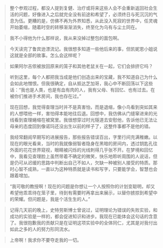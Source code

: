 > 整个参观过程，都没人提到复健、治疗或将来这些人会不会重新返回社会生活的问题，好像进入之后就完全没有前途和希望了，必须终日与死沉沉的气息为伍。更糟的是，仿佛不再为外界知悉，从此没入死寂的世界中，任灵魂开始萎缩，随着时空的转移渐渐消失，终至化为乌有与尘土同在。

> 我不小得他为什么那样说，我从来没掉过整包的面包啊。

> 今天读完了鲁宾逊漂流记。我很想多知道一些他后来的事，但凯妮恩小姐说这就是全部的故事。怎么会这样呢？

> 如果阿尔吉侬被放回原来的笼子和其他老鼠关在一起，它们会排挤它吗？

> 听到这里，每个人都把我当成是他们创造出来的宝藏，我不知道自己为什么会如此地憎恨。但我很确定，自从抵达芝加哥，我心中不断回荡以下这些话：“我也是人类，也是有血有肉的人，我有父母、有回忆、也有过去。在被你们推进手术房间，我也存在过。”

> 现在回想，我觉得查理当时并不是真害怕，而是退缩，像小鸟看到突如其来的人想喂他一样，害怕得本能地往后退。回想中，我仿佛从门缝窜进来的光线看到查理蜷缩在被窝里。我很想穿过时光隧道去安慰他，告诉他已无法让母亲的态度回到像诺玛还没出生以前的样子了，这整件事都不是他的错。

> 我经常翻阅早期写的进展报告，那些报告错误百出，字里行间充满稚嫩。以现在的眼光看来，当时的我就像弱智者隐身在黑暗的房间内，透过钥匙孔往外面的花花世界窥视，眼睛被闪烁的光线刺得几乎张不开。在梦境和回忆中，我看见查理脸上虽然带着不确定的微笑，快乐地聆听周围的人说话，但是仍可从迟缓的思路中判断出自己不如人，欠缺一种被别人接受的特质。那时心智不成熟，一直以为这种特质就是读书和写字，只要能学会，智慧也会跟着增加。

> “我可敬的教授啊！现在的问题是你想让一个人按照你的计划变聪明，却又希望他乖乖待在笼子里，待到有需要时再拿出来展示，以替你掳掠到希望中的荣耀。但问题是，我是个活生生的人。”

> 记得几天前的晚上，史特劳斯博士曾说过，证明理论为错误的失败实验，和成功的实验是一样的，都会促进知识和进步。我现在已能体会这句话的含意了。我很抱歉我的贡献只是在证明这项实验中的全体同仁，尤其是对我付出如此之多的人的努力形同流水。

> 上帝啊！我求你不要夺走我的一切。